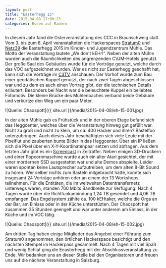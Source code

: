 ```yaml
---
layout: post
title: "Easterhegg 15"
date: 2015-04-08 17:00:23
categories: Essen auf Rädern
---
```

In diesem Jahr fand die Osterveranstaltung des CCC in Braunschweig statt. Vom 3. bis zum 6. April veranstalteten die Hackerspaces [Stratum0](https://www.stratum0.org) und [Netz39](http://www.netz39.de/) die Easterhegg 2015 im Kinder- und Jugendzentrum Mühle. Das Motto der Veranstaltung lautete „We don't kEHr!“. Neben der alten Mühle wurden auch die Räumlichkeiten des angrenzenden CVJM-Hotels genutzt. Der große Saal des Gebäudes wurde für die Vorträge genutzt, welche durch das VOC aufgezeichnet wurden. Wer es nicht zur Easterhegg geschafft hat, kann sich die Vorträge im [C3TV](https://media.ccc.de/browse/conferences/eh2015/) anschauen. Der Vorhof wurde zum Bau einer geodätischen Kuppel genutzt, der nach zwei Tagen abgeschlossen war und zu dem es auch einen Vortrag gibt, der die technischen Details erläutert. Besonders bei Nacht war die beleuchtete Kuppel ein beliebtes Fotomotiv. Die kleine Brücke des Mühlenbaches verband beide Gebäude und verkürtze den Weg um ein paar Meter.

![Quelle: Chaospott]({{ site.url }}/media/2015-04-08/eh-15-001.jpg)

In der alten Mühle gab es Frühstück und in der oberen Etage befand sich das Heggcenter, welches über die Veranstaltung hinweg gut gefüllt war. Nicht zu groß und nicht zu klein, um ca. 400 Hacker und ihren? Bastelfoo unterzubringen. Auch dieses Jahr beschäftigten sich viele Leute mit der Pixelflut und zauberten bunte Bilder in das Heggcenter. Über ein IP ließen sich die Pixel über ein X-Y-Koordinatenpaar setzen und abfragen. Aus dem letzten Jahr gibt es ein [Screencast](https://vimeo.com/92827556) in Zeitraffer. Neben einigen 3D-Druckern und einer Popcornmaschine wurde auch ein alter Atari gesichtet, der mit einer mordernen SSD ausgestattet war und alte Demos abspielte. Leider waren spontan keine Lautsprecher aufzutreiben, um dem alten 8-Bit Sound zu hören. Wer selber nichts zum Basteln mitgebracht hatte, konnte sich insgesamt 24 Vorträge anhören oder an einem der 13 Workshops teilnehmen. Für die Entitäten, die im weltweiten Datentransfernetz unterwegs waren, standen 700 Mbits Bandbreite zur Verfügung. Nach 4 Tagen wurde über die Richtfunkanbindung 1,24 TB gesendet und 4,06 TB empfangen. Das Engelsystem zählte ca. 100 kEHtaker, welche die Orga an der Bar, am Einlass oder in der Küche unterstüzten. Der Chaospott hat zusammen 35 Stunden geengelt und war unter anderem am Einlass, in der Küche und im VOC tätig.

![Quelle: Chaospott]({{ site.url }}/media/2015-04-08/eh-15-002.jpg)

Am dritten Tag haben einige Mitglieder das Angebot einer Führung zum Stratum0 angenommen, den örtlichen Hackerspace besichtigt und den nächsten Stempel im Hackerpass gesammelt. Nach 4 Tagen mit viel Spaß und wenig Schlaf ging die Eeasterhegg mit der Abschlussveranstaltung zu Ende. Wir bedanken uns an dieser Stelle bei den Organisatoren und freuen uns auf die nächste Veranstaltung in Salzburg.